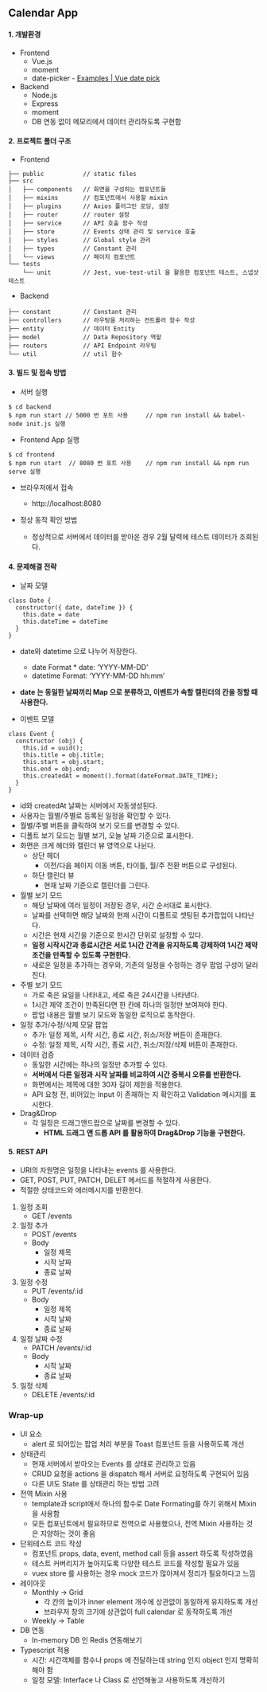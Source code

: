 ## Calendar App  
#### 1. 개발환경  
* Frontend  
  * Vue.js  
  * moment  
  * date-picker - [Examples | Vue date pick](https://dbrekalo.github.io/vue-date-pick/examples.html)  
* Backend  
  * Node.js  
  * Express  
  * moment  
  * DB 연동 없이 메모리에서 데이터 관리하도록 구현함   

#### 2.  프로젝트 폴더 구조  
 * Frontend
```  
├── public           // static files  
├── src  
│   ├── components   // 화면을 구성하는 컴포넌트들  
│   ├── mixins       // 컴포넌트에서 사용할 mixin  
│   ├── plugins      // Axios 플러그인 로딩, 설정  
│   ├── router       // router 설정  
│   ├── service      // API 호출 함수 작성  
│   ├── store        // Events 상태 관리 및 service 호출  
│   ├── styles       // Global style 관리  
│   ├── types        // Constant 관리  
│   └── views        // 페이지 컴포넌트  
└── tests  
    └── unit         // Jest, vue-test-util 을 활용한 컴포넌트 테스트, 스냅샷 테스트  
```  
 * Backend
```  
├── constant         // Constant 관리  
├── controllers      // 라우팅을 처리하는 컨트롤러 함수 작성  
├── entity           // 데이터 Entity  
├── model            // Data Repository 역할  
├── routers          // API Endpoint 라우팅  
└── util             // util 함수    
```  
  
#### 3. 빌드 및 접속 방법  
*  서버 실행  
```  
$ cd backend  
$ npm run start // 5000 번 포트 사용 	// npm run install && babel-node init.js 실행
```  
* Frontend App 실행  
```  
$ cd frontend  
$ npm run start  // 8080 번 포트 사용	// npm run install && npm run serve 실행
```  
* 브라우저에서 접속  
  * http://localhost:8080

* 정상 동작 확인 방법
  * 정상적으로 서버에서 데이터를 받아온 경우 2월 달력에 테스트 데이터가 조회된다.  
  
#### 4. 문제해결 전략  
* 날짜 모델  
```  
class Date {  
  constructor({ date, dateTime }) {  
    this.date = date  
    this.dateTime = dateTime  
  }  
}  
```  
* date와 datetime 으로 나누어 저장한다. 
  * date Format * date: ‘YYYY-MM-DD’ 
  * datetime Format: ‘YYYY-MM-DD hh:mm’ 
*  **date 는 동일한 날짜끼리 Map 으로 분류하고, 이벤트가 속할 캘린더의 칸을 정할 때 사용한다.**

* 이벤트 모델  
```  
class Event {  
  constructor (obj) {  
    this.id = uuid();  
    this.title = obj.title;  
    this.start = obj.start;  
    this.end = obj.end;  
    this.createdAt = moment().format(dateFormat.DATE_TIME);  
  }  
}  
```  
* id와 createdAt 날짜는 서버에서 자동생성된다.
* 사용자는 월별/주별로 등록된 일정을 확인할 수 있다.  
* 월별/주별 버튼을 클릭하여 보기 모드를 변경할 수 있다.  
* 디폴트 보기 모드는 월별 보기, 오늘 날짜 기준으로 표시한다.  
* 화면은 크게 헤더와 캘린더 뷰 영역으로 나뉜다.  
  * 상단 헤더   
    * 이전/다음 페이지 이동 버튼, 타이틀, 월/주 전환 버튼으로 구성된다.  
  * 하단 캘린더 뷰  
    * 현재 날짜 기준으로 캘린더를 그린다.   
 * 월별 보기 모드
    * 해당 날짜에 여러 일정이 저장된 경우, 시간 순서대로 표시한다.  
    * 날짜를 선택하면 해당 날짜와 현재 시간이 디폴트로 셋팅된 추가팝업이 나타난다.  
    * 시간은 현재 시간을 기준으로 한시간 단위로 설정할 수 있다.  
    * **일정 시작시간과 종료시간은 서로 1시간 간격을 유지하도록 강제하여 1시간 제약 조건을 만족할 수 있도록 구현한다.**  
    * 새로운 일정을 추가하는 경우와, 기존의 일정을 수정하는 경우 팝업 구성이 달라진다.  
  * 주별 보기 모드  
	* 가로 축은 요일을 나타내고, 세로 축은 24시간을 나타낸다.  
	* 1시간 제약 조건이 만족된다면 한 칸에 하나의 일정만 보여져야 한다.  
	* 팝업 내용은 월별 보기 모드와 동일한 로직으로 동작한다.  
* 일정 추가/수정/삭제 모달 팝업  
    * 추가: 일정 제목, 시작 시간, 종료 시간, 취소/저장 버튼이 존재한다.  
    * 수정: 일정 제목, 시작 시간, 종료 시간, 취소/저장/삭제 버튼이 존재한다.  
 * 데이터 검증  
	* 동일한 시간에는 하나의 일정만 추가할 수 있다.  
	* **서버에서 다른 일정과 시작 날짜를 비교하여 시간 중복시 오류를 반환한다.**  
    * 화면에서는 제목에 대한 30자 길이 제한을 적용한다.  
    * API 요청 전, 비어있는 Input 이 존재하는 지 확인하고 Validation 메시지를 표시한다.  
* Drag&Drop   
    * 각 일정은 드래그앤드랍으로 날짜를 변경할 수 있다.  
	  * **HTML 드래그 앤 드롭 API 를 활용하여 Drag&Drop 기능을 구현한다.**  

#### 5. REST API  
* URI의 자원명은 일정을 나타내는 events 를 사용한다.  
* GET, POST, PUT, PATCH, DELET 메서드를 적절하게 사용한다.  
* 적절한 상태코드와 에러메시지를 반환한다.
1. 일정 조회  
    * GET /events  
2. 일정 추가  
    * POST /events  
    * Body  
      * 일정 제목  
      * 시작 날짜  
      * 종료 날짜  
3. 일정 수정  
    * PUT /events/:id  
    * Body  
      * 일정 제목  
      * 시작 날짜  
      * 종료 날짜  
4. 일정 날짜 수정  
    * PATCH /events/:id  
    * Body  
      * 시작 날짜  
      * 종료 날짜  
5. 일정 삭제  
    * DELETE /events/:id  
  
  
### Wrap-up  
* UI 요소  
  * alert 로 되어있는 팝업 처리 부분을 Toast 컴포넌트 등을 사용하도록 개선  
* 상태관리  
  * 현재 서버에서 받아오는 Events 를 상태로 관리하고 있음  
  * CRUD 요청을 actions 을 dispatch 해서 서버로 요청하도록 구현되어 있음  
  * 다른 UI도 State 를 상태관리 하는 방법 고려  
* 전역 Mixin 사용  
  * template과 script에서 하나의 함수로 Date Formating를 하기 위해서 Mixin을 사용함  
  * 모든 컴포넌트에서 필요하므로 전역으로 사용했으나, 전역 Mixin 사용하는 것은 지양하는 것이 좋음  
* 단위테스트 코드 작성  
  * 컴포넌트 props, data, event, method call 등을 assert 하도록 작성하였음  
  * 테스트 커버리지가 높아지도록 다양한 테스트 코드를 작성할 필요가 있음  
  * vuex store 를 사용하는 경우 mock 코드가 많아져서 정리가 필요하다고 느낌  
* 레이아웃  
  * Monthly -> Grid  
    * 각 칸의 높이가 inner element 개수에 상관없이 동일하게 유지하도록 개선  
    * 브라우저 창의 크기에 상관없이 full calendar 로 동작하도록 개선  
  * Weekly -> Table  
* DB 연동  
  * In-memory DB 인 Redis 연동해보기
* Typescript 적용  
  * 시간: 시간객체를 함수나 props 에 전달하는데 string 인지 object 인지 명확히해야 함  
  * 일정 모델: Interface 나 Class 로 선언해놓고 사용하도록 개선하기
